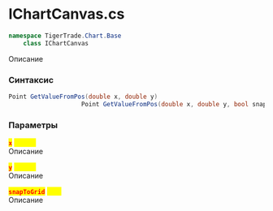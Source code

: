 
# IChartCanvas.cs
```csharp
namespace TigerTrade.Chart.Base  
    class IChartCanvas
```

Описание

### Синтаксис
```csharp
Point GetValueFromPos(double x, double y)
                    Point GetValueFromPos(double x, double y, bool snapToGrid)
```

### Параметры
<mark style="color:red;">**`x`**</mark> <mark style="color:yellow;">`double`</mark>  
 Описание  
  
<mark style="color:red;">**`y`**</mark> <mark style="color:yellow;">`double`</mark>  
 Описание  
  
<mark style="color:red;">**`snapToGrid`**</mark> <mark style="color:yellow;">`bool`</mark>  
 Описание  
  

                    
                    